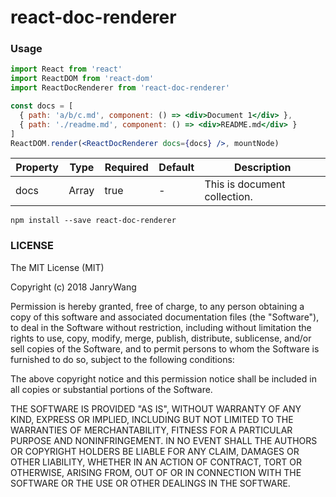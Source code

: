 

# react-doc-renderer

### Usage

```jsx
import React from 'react'
import ReactDOM from 'react-dom'
import ReactDocRenderer from 'react-doc-renderer'

const docs = [
  { path: 'a/b/c.md', component: () => <div>Document 1</div> },
  { path: './readme.md', component: () => <div>README.md</div> }
]
ReactDOM.render(<ReactDocRenderer docs={docs} />, mountNode)
```


<!-- BLOCK_START : COMPONENT_PROPS :  ./src/index.js -->
<table class=" PropsTable"><thead><tr><th class="PropsTable--property">Property</th><th class="PropsTable--type">Type</th><th class="PropsTable--required">Required</th><th class="PropsTable--default">Default</th><th width="40%" class="PropsTable--description">Description</th></tr></thead><tbody><tr><td>docs</td><td>Array</td><td>true</td><td><em>-</em></td><td>This is document collection.</td></tr></tbody></table>
<!-- BLOCK_END -->



```
npm install --save react-doc-renderer
```

### LICENSE

The MIT License (MIT)

Copyright (c) 2018 JanryWang

Permission is hereby granted, free of charge, to any person obtaining a copy of
this software and associated documentation files (the "Software"), to deal in
the Software without restriction, including without limitation the rights to
use, copy, modify, merge, publish, distribute, sublicense, and/or sell copies of
the Software, and to permit persons to whom the Software is furnished to do so,
subject to the following conditions:

The above copyright notice and this permission notice shall be included in all
copies or substantial portions of the Software.

THE SOFTWARE IS PROVIDED "AS IS", WITHOUT WARRANTY OF ANY KIND, EXPRESS OR
IMPLIED, INCLUDING BUT NOT LIMITED TO THE WARRANTIES OF MERCHANTABILITY, FITNESS
FOR A PARTICULAR PURPOSE AND NONINFRINGEMENT. IN NO EVENT SHALL THE AUTHORS OR
COPYRIGHT HOLDERS BE LIABLE FOR ANY CLAIM, DAMAGES OR OTHER LIABILITY, WHETHER
IN AN ACTION OF CONTRACT, TORT OR OTHERWISE, ARISING FROM, OUT OF OR IN
CONNECTION WITH THE SOFTWARE OR THE USE OR OTHER DEALINGS IN THE SOFTWARE.
